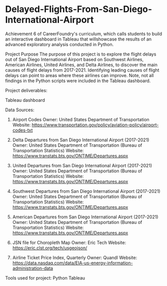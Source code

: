 # Delayed-Flights-From-San-Diego-International-Airport

Achievement 6 of CareerFoundry's curriculum, which calls students to build an interactive dashboard in Tableau that willshowcase the results of an advanced exploratory analysis conducted in Python. 

Project Purpose
The purpose of this project is to explore the flight delays out of San Diego International Airport based on Southwest Airlines, American Airlines, United Airlines, and Delta Airlines, to discover the main causes of flight delays from 2017-2021. Identifying leading causes of flight delays can point to areas where these airlines can improve. Note, not all findings in the Python scripts were included in the Tableau dashboard.

Project deliverables:

Tableau dashboard

Data Sources:
  1. Airport Codes
    Owner: United States Department of Transportation 
    Website: https://www.transportation.gov/policy/aviation-policy/airport-codes-txt

  2. Delta Departures from San Diego International Airport (2017-2021)
    Owner: United States Department of Transportation (Bureau of Transportation Statistics)
    Website: https://www.transtats.bts.gov/ONTIME/Departures.aspx

  3. United Departures from San Diego International Airport (2017-2021)
    Owner: United States Department of Transportation (Bureau of Transportation Statistics)
    Website: https://www.transtats.bts.gov/ONTIME/Departures.aspx

4. Southwest Departures from San Diego International Airport (2017-2021)
    Owner: United States Department of Transportation (Bureau of Transportation Statistics)
    Website: https://www.transtats.bts.gov/ONTIME/Departures.aspx

5. American Departures from San Diego International Airport (2017-2021)
    Owner: United States Department of Transportation (Bureau of Transportation Statistics)
    Website: https://www.transtats.bts.gov/ONTIME/Departures.aspx

6. JSN file for Choropleth Map
    Owner: Eric Tech
    Website: https://eric.clst.org/tech/usgeojson/
    
 7. Airline Ticket Price Index, Quarterly
   Owner: Quandl
   Website: https://data.nasdaq.com/data/EIA-us-energy-information-administration-data

Tools used for project:
  Python
  Tableau
